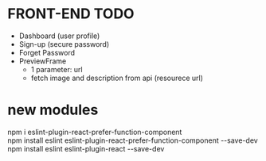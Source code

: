 # FRONT-END TODO  
  
- Dashboard (user profile)    
- Sign-up (secure password)  
- Forget Password  
- PreviewFrame
    - 1 parameter: url  
    - fetch image and description from api (resourece url)
  
  
# new modules  
npm i eslint-plugin-react-prefer-function-component  
npm install eslint eslint-plugin-react-prefer-function-component --save-dev
npm install eslint eslint-plugin-react --save-dev